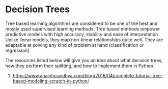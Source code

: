 # Decision Trees

Tree based learning algorithms are considered to be one of the best and mostly used supervised learning methods. Tree based methods empower predictive models with high accuracy, stability and ease of interpretation. Unlike linear models, they map non-linear relationships quite well. They are adaptable at solving any kind of problem at hand (classification or regression).

The resources listed below will give you an idea about what decision trees, how they perform their splitting, and how to implement them in Python.

1. https://www.analyticsvidhya.com/blog/2016/04/complete-tutorial-tree-based-modeling-scratch-in-python/
